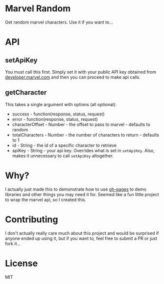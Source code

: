 # Marvel Random

Get random marvel characters. Use it if you want to...

# API

## setApiKey

You must call this first. Simply set it with your public API key obtained from
[developer.marvel.com](http://developer.marvel.com/) and then you can proceed to make api calls.

## getCharacter

This takes a single argument with options (all optional):

- success - function(response, status, request)
- error - function(response, status, request)
- characterOffset - Number - the offset to pass to marvel - defaults to random
- totalCharacters - Number - the number of characters to return - defaults to 1
- id - String - the id of a specific character to retrieve
- apiKey - String - your api key. Overrides what is set in `setApiKey`. Also, makes it unnecessary to call `setApiKey`
altogether.

# Why?

I actually just made this to demonstrate how to use [gh-pages](https://pages.github.com/) to demo libraries and other
things you may need it for. Seemed like a fun little project to wrap the marvel api, so I created this.

# Contributing

I don't actually really care much about this project and would be surprised if anyone ended up using it, but if you want
to, feel free to submit a PR or just fork it...

# License

MIT